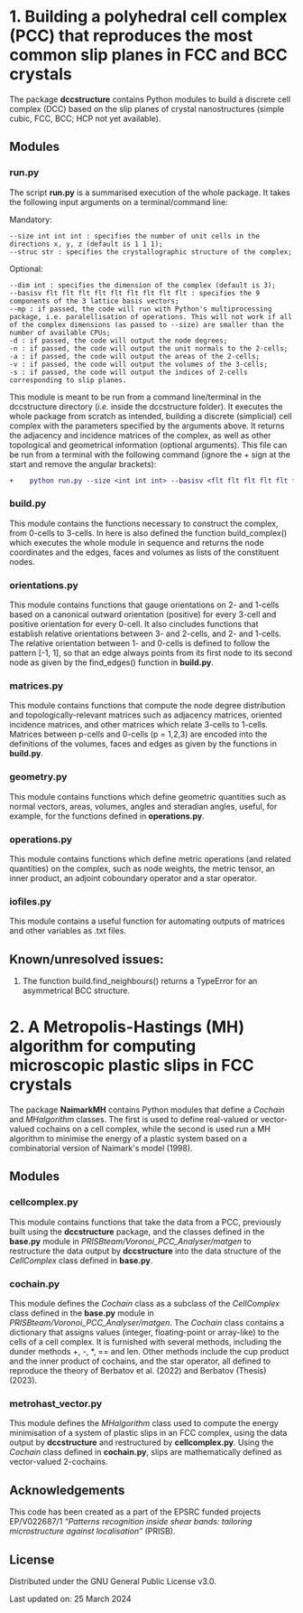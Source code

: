 # 1. Building a polyhedral cell complex (PCC) that reproduces the most common slip planes in FCC and BCC crystals

The package **dccstructure** contains Python modules to build a discrete cell complex (DCC) based on the slip planes of crystal nanostructures (simple cubic, FCC, BCC; HCP not yet available).

## Modules

### run.py

The script **run.py** is a summarised execution of the whole package. It takes the following input arguments on a terminal/command line:

Mandatory:

    --size int int int : specifies the number of unit cells in the directions x, y, z (default is 1 1 1);
    --struc str : specifies the crystallographic structure of the complex;

Optional:

    --dim int : specifies the dimension of the complex (default is 3);
    --basisv flt flt flt flt flt flt flt flt flt : specifies the 9 components of the 3 lattice basis vectors;
    --mp : if passed, the code will run with Python's multiprocessing package, i.e. paralellisation of operations. This will not work if all of the complex dimensions (as passed to --size) are smaller than the number of available CPUs;
    -d : if passed, the code will output the node degrees;
    -n : if passed, the code will output the unit normals to the 2-cells;
    -a : if passed, the code will output the areas of the 2-cells;
    -v : if passed, the code will output the volumes of the 3-cells;
    -s : if passed, the code will output the indices of 2-cells corresponding to slip planes.
        
This module is meant to be run from a command line/terminal in the dccstructure directory (*i.e.* inside the dccstructure folder). It executes the whole package from scratch as intended, building a discrete (simplicial) cell complex with the parameters specified by the arguments above. It returns the adjacency and incidence matrices of the complex, as well as other topological and geometrical information (optional arguments). This file can be run from a terminal with the following command (ignore the + sign at the start and remove the angular brackets):
```diff
+    python run.py --size <int int int> --basisv <flt flt flt flt flt flt flt flt flt> --mp (+ optional arguments)
```

### build.py

This module contains the functions necessary to construct the complex, from 0-cells to 3-cells. In here is also defined the function build_complex() which executes the whole module in sequence and returns the node coordinates and the edges, faces and volumes as lists of the constituent nodes.

### orientations.py

This module contains functions that gauge orientations on 2- and 1-cells based on a canonical outward orientation (positive) for every 3-cell and positive orientation for every 0-cell. It also cincludes functions that establish relative orientations between 3- and 2-cells, and 2- and 1-cells. The relative orientation between 1- and 0-cells is defined to follow the pattern [-1, 1], so that an edge always points from its first node to its second node as given by the find_edges() function in **build.py**.

### matrices.py

This module contains functions that compute the node degree distribution and topologically-relevant matrices such as adjacency matrices, oriented incidence matrices, and other matrices which relate 3-cells to 1-cells. Matrices between p-cells and 0-cells (p = 1,2,3) are encoded into the definitions of the volumes, faces and edges as given by the functions in **build.py**.

### geometry.py

This module contains functions which define geometric quantities such as normal vectors, areas, volumes, angles and steradian angles, useful, for example, for the functions defined in **operations.py**.

### operations.py

This module contains functions which define metric operations (and related quantities) on the complex, such as node weights, the metric tensor, an inner product, an adjoint coboundary operator and a star operator.

### iofiles.py

This module contains a useful function for automating outputs of matrices and other variables as .txt files.

## Known/unresolved issues:

1. The function build.find_neighbours() returns a TypeError for an asymmetrical BCC structure.

# 2. A Metropolis-Hastings (MH) algorithm for computing microscopic plastic slips in FCC crystals

The package **NaimarkMH** contains Python modules that define a *Cochain* and *MHalgorithm* classes. The first is used to define real-valued or vector-valued cochains on a cell complex, while the second is used run a MH algorithm to minimise the energy of a plastic system based on a combinatorial version of Naimark's model (1998).

## Modules

### cellcomplex.py

This module contains functions that take the data from a PCC, previously built using the **dccstructure** package, and the classes defined in the **base.py** module in *PRISBteam/Voronoi_PCC_Analyser/matgen* to restructure the data output by **dccstructure** into the data structure of the *CellComplex* class defined in **base.py**.

### cochain.py

This module defines the *Cochain* class as a subclass of the *CellComplex* class defined in the **base.py** module in *PRISBteam/Voronoi_PCC_Analyser/matgen*. The *Cochain* class contains a dictionary that assigns values (integer, floating-point or array-like) to the cells of a cell complex. It is furnished with several methods, including the dunder methods +, -, *, == and len. Other methods include the cup product and the inner product of cochains, and the star operator, all defined to reproduce the theory of Berbatov et al. (2022) and Berbatov (Thesis) (2023).

### metrohast_vector.py

This module defines the *MHalgorithm* class used to compute the energy minimisation of a system of plastic slips in an FCC complex, using the data output by **dccstructure** and restructured by **cellcomplex.py**. Using the *Cochain* class defined in **cochain.py**, slips are mathematically defined as vector-valued 2-cochains.

## Acknowledgements

This code has been created as a part of the EPSRC funded projects EP/V022687/1 _“Patterns recognition inside shear bands: tailoring microstructure against localisation”_ (PRISB).


## License

Distributed under the GNU General Public License v3.0.


Last updated on: 25 March 2024
